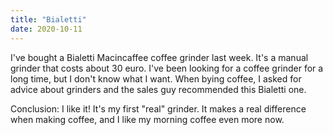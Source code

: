 ```yaml
---
title: "Bialetti"
date: 2020-10-11
---
```


I've bought a Bialetti Macincaffee coffee grinder last week. It's a manual grinder that costs about 30 euro. 
I've been looking for a coffee grinder for a long time, but I don't know what I want. 
When bying coffee, I asked for advice about grinders and the sales guy recommended this Bialetti one. 

Conclusion: I like it! It's my first "real" grinder. It makes a real difference when making coffee, and I like my morning coffee even more now.
